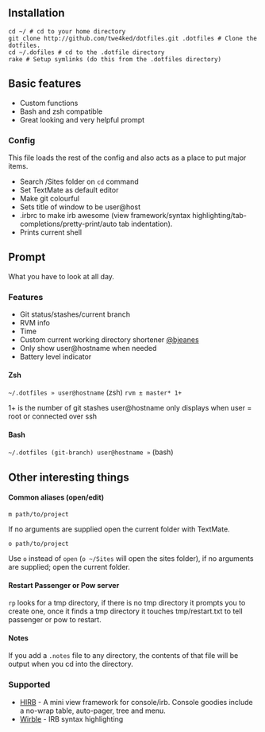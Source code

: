## Installation

    cd ~/ # cd to your home directory
    git clone http://github.com/twe4ked/dotfiles.git .dotfiles # Clone the dotfiles.
    cd ~/.dofiles # cd to the .dotfile directory
    rake # Setup symlinks (do this from the .dotfiles directory)

## Basic features

* Custom functions
* Bash and zsh compatible
* Great looking and very helpful prompt

### Config

This file loads the rest of the config and also acts as a place to put major items.

* Search /Sites folder on `cd` command
* Set TextMate as default editor
* Make git colourful
* Sets title of window to be user@host
* .irbrc to make irb awesome (view framework/syntax highlighting/tab-completions/pretty-print/auto tab indentation).
* Prints current shell

## Prompt

What you have to look at all day.

### Features

* Git status/stashes/current branch
* RVM info
* Time
* Custom current working directory shortener [@bjeanes](http://github.com/bjeanes/dot-files)
* Only show user@hostname when needed
* Battery level indicator

#### Zsh

`~/.dotfiles » user@hostname` (zsh) `rvm ± master* 1+`

1+ is the number of git stashes
user@hostname only displays when user = root or connected over ssh

#### Bash

`~/.dotfiles (git-branch) user@hostname »` (bash)

## Other interesting things

#### Common aliases (open/edit)

`m path/to/project`

If no arguments are supplied open the current folder with TextMate.

`o path/to/project`

Use `o` instead of `open` (`o ~/Sites` will open the sites folder), if no arguments are supplied; open the current folder.

#### Restart Passenger or Pow server

`rp` looks for a tmp directory, if there is no tmp directory it prompts you to create one, once it finds a tmp directory it touches tmp/restart.txt to tell passenger or pow to restart.

#### Notes

If you add a `.notes` file to any directory, the contents of that file will be output when you cd into the directory.

### Supported

* [HIRB](http://github.com/cldwalker/hirb) - A mini view framework for console/irb. Console goodies include a no-wrap table, auto-pager, tree and menu.
* [Wirble](http://rubygems.org/gems/wirble) - IRB syntax highlighting
